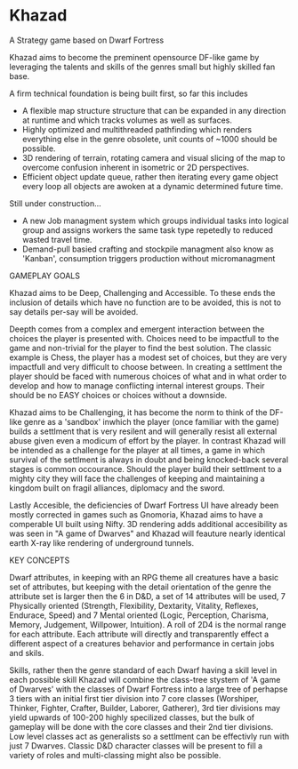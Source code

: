 Khazad
======

A Strategy game based on Dwarf Fortress

Khazad aims to become the preminent opensource DF-like game by leveraging the talents and skills of the genres small but highly skilled fan base.  

A firm technical foundation is being built first, so far this includes

*  A flexible map structure structure that can be expanded in any direction at runtime and which tracks volumes as well as surfaces.
*  Highly optimized and multithreaded pathfinding which renders everything else in the genre obsolete, unit counts of ~1000 should be possible.
*  3D rendering of terrain, rotating camera and visual slicing of the map to overcome confusion inherent in isometric or 2D perspectives.
*  Efficient object update queue, rather then iterating every game object every loop all objects are awoken at a dynamic determined future time.

Still under construction...

*  A new Job managment system which groups individual tasks into logical group and assigns workers the same task type repetedly to reduced wasted travel time.
*  Demand-pull basied crafting and stockpile managment also know as 'Kanban', consumption triggers production without micromanagment


GAMEPLAY GOALS

Khazad aims to be Deep, Challenging and Accessible.  To these ends the inclusion of details which have no function are to be avoided, this is not to say details per-say will be avoided.

Deepth comes from a complex and emergent interaction between the choices the player is presented with.  Choices need to be impactfull to the game and non-trivial for the player to find the best solution.  The classic example is Chess, the player has a modest set of choices, but they are very impactfull and very difficult to choose between.  In creating a settlment the player should be faced with numerous choices of what and in what order to develop and how to manage conflicting internal interest groups.  Their should be no EASY choices or choices without a downside.

Khazad aims to be Challenging, it has become the norm to think of the DF-like genre as a 'sandbox' inwhich the player (once familiar with the game) builds a settlment that is very resilent and will generally resist all external abuse given even a modicum of effort by the player. In contrast Khazad will be intended as a challenge for the player at all times, a game in which survival of the settlment is always in doubt and being knocked-back several stages is common occourance.  Should the player build their settlment to a mighty city they will face the challenges of keeping and maintaining a kingdom built on fragil alliances, diplomacy and the sword.

Lastly Accesible, the deficiencies of Dwarf Fortress UI have already been mostly corrected in games such as Gnomoria, Khazad aims to have a comperable UI built using Nifty.  3D rendering adds additional accesibility as was seen in "A game of Dwarves" and Khazad will feauture nearly identical earth X-ray like rendering of underground tunnels.


KEY CONCEPTS

Dwarf attributes, in keeping with an RPG theme all creatures have a basic set of attributes, but keeping with the detail orientation of the genre the attribute set is larger then the 6 in D&D, a set of 14 attributes will be used, 7 Physically oriented (Strength, Flexibility, Dextarity, Vitality, Reflexes, Endurace, Speed) and 7 Mental oriented (Logic, Perception, Charisma, Memory, Judgement, Willpower, Intuition).  A roll of 2D4 is the normal range for each attribute.  Each attribute will directly and transparently effect a different aspect of a creatures behavior and performance in certain jobs and skils.

Skills, rather then the genre standard of each Dwarf having a skill level in each possible skill Khazad will combine the class-tree stystem of 'A game of Dwarves' with the classes of Dwarf Fortress into a large tree of perhapse 3 tiers with an initial first tier division into 7 core classes (Worshiper, Thinker, Fighter, Crafter, Builder, Laborer, Gatherer), 3rd tier divisions may yield upwards of 100-200 highly specilized classes, but the bulk of gameplay will be done with the core classes and their 2nd tier divisions.  Low level classes act as generalists so a settlment can be effectivly run with just 7 Dwarves.  Classic D&D character classes will be present to fill a variety of roles and multi-classing might also be possible.
